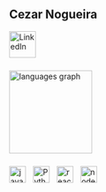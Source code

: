 
## Cezar Nogueira


<a href="https://www.linkedin.com/in/cezar-nogueira-dev/" target="_blank">
  <img src="https://upload.wikimedia.org/wikipedia/commons/thumb/8/81/LinkedIn_icon.svg/1024px-LinkedIn_icon.svg.png" width="48" alt="LinkedIn" />
</a>

###

<div align="left">
  <img src="https://github-readme-stats.vercel.app/api/top-langs?username=CezarNogueira&locale=en&hide_title=false&layout=compact&card_width=320&langs_count=5&theme=dracula&hide_border=false" height="150" alt="languages graph"  />
</div>

###

<div align="left">
  <img src="https://cdn.jsdelivr.net/gh/devicons/devicon/icons/javascript/javascript-original.svg" height="30" alt="javascript logo"  />
  <img width="5" />
  <img src="https://upload.wikimedia.org/wikipedia/commons/thumb/c/c3/Python-logo-notext.svg/1200px-Python-logo-notext.svg.png" height="30" alt="Python logo"  />
  <img width="5" />
  <img src="https://cdn.jsdelivr.net/gh/devicons/devicon/icons/react/react-original.svg" height="30" alt="react logo"  />
  <img width="5" />
  <img src="https://cdn.jsdelivr.net/gh/devicons/devicon/icons/nodejs/nodejs-original.svg" height="30" alt="nodejs logo"  />
</div>

